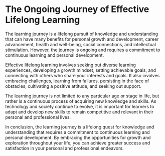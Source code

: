 The Ongoing Journey of Effective Lifelong Learning
==============================================================

The learning journey is a lifelong pursuit of knowledge and understanding that can have many benefits for personal growth and development, career advancement, health and well-being, social connections, and intellectual stimulation. However, the journey is ongoing and requires a commitment to continuous learning and personal development.

Effective lifelong learning involves seeking out diverse learning experiences, developing a growth mindset, setting achievable goals, and connecting with others who share your interests and goals. It also involves embracing challenges, learning from failures, persisting in the face of obstacles, cultivating a positive attitude, and seeking out support.

The learning journey is not limited to any particular age or stage in life, but rather is a continuous process of acquiring new knowledge and skills. As technology and society continue to evolve, it is important for learners to adapt and develop new skills to remain competitive and relevant in their personal and professional lives.

In conclusion, the learning journey is a lifelong quest for knowledge and understanding that requires a commitment to continuous learning and personal development. By embracing the opportunities for growth and exploration throughout your life, you can achieve greater success and satisfaction in your personal and professional endeavors.
